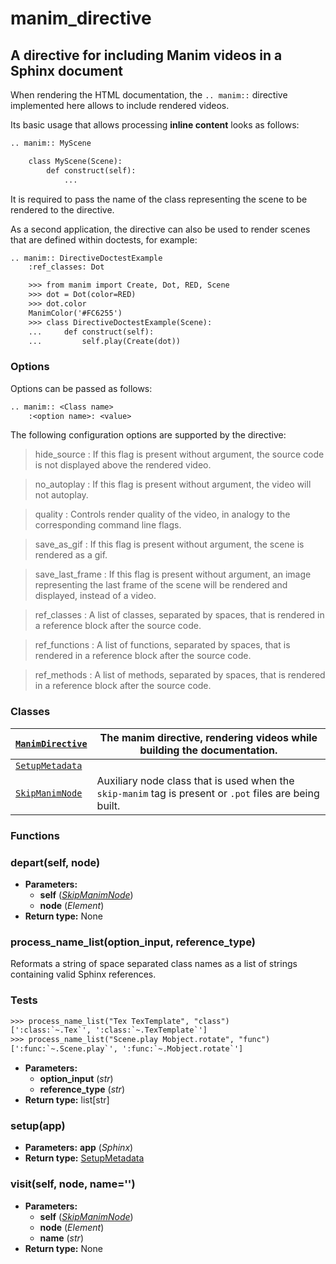 # manim_directive

## A directive for including Manim videos in a Sphinx document

When rendering the HTML documentation, the `.. manim::` directive
implemented here allows to include rendered videos.

Its basic usage that allows processing **inline content**
looks as follows:

```default
.. manim:: MyScene

    class MyScene(Scene):
        def construct(self):
            ...
```

It is required to pass the name of the class representing the
scene to be rendered to the directive.

As a second application, the directive can also be used to
render scenes that are defined within doctests, for example:

```default
.. manim:: DirectiveDoctestExample
    :ref_classes: Dot

    >>> from manim import Create, Dot, RED, Scene
    >>> dot = Dot(color=RED)
    >>> dot.color
    ManimColor('#FC6255')
    >>> class DirectiveDoctestExample(Scene):
    ...     def construct(self):
    ...         self.play(Create(dot))
```

### Options

Options can be passed as follows:

```default
.. manim:: <Class name>
    :<option name>: <value>
```

The following configuration options are supported by the
directive:

> hide_source
> : If this flag is present without argument,
>   the source code is not displayed above the rendered video.

> no_autoplay
> : If this flag is present without argument,
>   the video will not autoplay.

> quality
> : Controls render quality of the video, in analogy to
>   the corresponding command line flags.

> save_as_gif
> : If this flag is present without argument,
>   the scene is rendered as a gif.

> save_last_frame
> : If this flag is present without argument,
>   an image representing the last frame of the scene will
>   be rendered and displayed, instead of a video.

> ref_classes
> : A list of classes, separated by spaces, that is
>   rendered in a reference block after the source code.

> ref_functions
> : A list of functions, separated by spaces,
>   that is rendered in a reference block after the source code.

> ref_methods
> : A list of methods, separated by spaces,
>   that is rendered in a reference block after the source code.

### Classes

| [`ManimDirective`](manim.utils.docbuild.manim_directive.ManimDirective.md#manim.utils.docbuild.manim_directive.ManimDirective)   | The manim directive, rendering videos while building the documentation.                                 |
|----------------------------------------------------------------------------------------------------------------------------------|---------------------------------------------------------------------------------------------------------|
| [`SetupMetadata`](manim.utils.docbuild.manim_directive.SetupMetadata.md#manim.utils.docbuild.manim_directive.SetupMetadata)      |                                                                                                         |
| [`SkipManimNode`](manim.utils.docbuild.manim_directive.SkipManimNode.md#manim.utils.docbuild.manim_directive.SkipManimNode)      | Auxiliary node class that is used when the `skip-manim` tag is present or `.pot` files are being built. |

### Functions

### depart(self, node)

* **Parameters:**
  * **self** ([*SkipManimNode*](manim.utils.docbuild.manim_directive.SkipManimNode.md#manim.utils.docbuild.manim_directive.SkipManimNode))
  * **node** (*Element*)
* **Return type:**
  None

### process_name_list(option_input, reference_type)

Reformats a string of space separated class names
as a list of strings containing valid Sphinx references.

### Tests

```default
>>> process_name_list("Tex TexTemplate", "class")
[':class:`~.Tex`', ':class:`~.TexTemplate`']
>>> process_name_list("Scene.play Mobject.rotate", "func")
[':func:`~.Scene.play`', ':func:`~.Mobject.rotate`']
```

* **Parameters:**
  * **option_input** (*str*)
  * **reference_type** (*str*)
* **Return type:**
  list[str]

### setup(app)

* **Parameters:**
  **app** (*Sphinx*)
* **Return type:**
  [SetupMetadata](manim.utils.docbuild.manim_directive.SetupMetadata.md#manim.utils.docbuild.manim_directive.SetupMetadata)

### visit(self, node, name='')

* **Parameters:**
  * **self** ([*SkipManimNode*](manim.utils.docbuild.manim_directive.SkipManimNode.md#manim.utils.docbuild.manim_directive.SkipManimNode))
  * **node** (*Element*)
  * **name** (*str*)
* **Return type:**
  None
